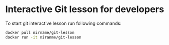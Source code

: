 # Interactive Git lesson for developers

To start git interactive lesson run following commands:

```bash
docker pull nirname/git-lesson
docker run -it niranme/git-lesson
```